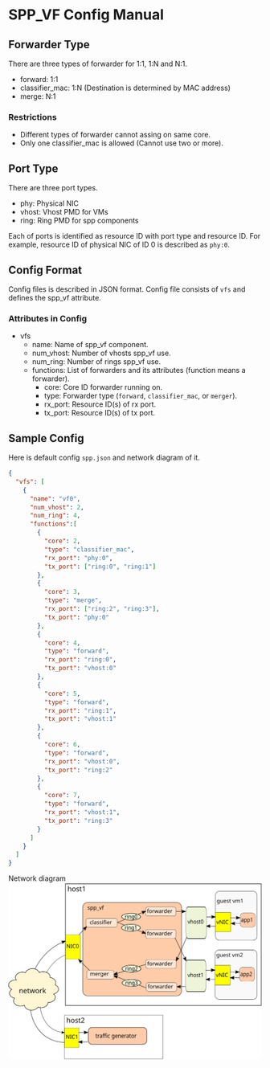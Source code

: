 # SPP_VF Config Manual

## Forwarder Type

There are three types of forwarder for 1:1, 1:N and N:1.

  * forward: 1:1
  * classifier_mac: 1:N (Destination is determined by MAC address)
  * merge: N:1

### Restrictions

  * Different types of forwarder cannot assing on same core.
  * Only one classifier_mac is allowed (Cannot use two or more).

## Port Type

There are three port types.

  * phy: Physical NIC
  * vhost: Vhost PMD for VMs
  * ring: Ring PMD for spp components

Each of ports is identified as resource ID with port type and resource ID.
For example, resource ID of physical NIC of ID 0 is described as `phy:0`.

## Config Format

Config files is described in JSON format.
Config file consists of `vfs` and defines the spp_vf attribute.

### Attributes in Config

  * vfs
    * name: Name of spp_vf component.
    * num_vhost: Number of vhosts spp_vf use.
    * num_ring: Number of rings spp_vf use.
    * functions: List of forwarders and its attributes (function means a forwarder).
      * core: Core ID forwarder running on.
      * type: Forwarder type (`forward`, `classifier_mac`, or `merger`).
      * rx_port: Resource ID(s) of rx port.
      * tx_port: Resource ID(s) of tx port.

## Sample Config

Here is default config `spp.json` and network diagram of it.

```json
{
  "vfs": [
    {
      "name": "vf0",
      "num_vhost": 2,
      "num_ring": 4,
      "functions":[
        {
          "core": 2,
          "type": "classifier_mac",
          "rx_port": "phy:0",
          "tx_port": ["ring:0", "ring:1"]
        },
        {
          "core": 3,
          "type": "merge",
          "rx_port": ["ring:2", "ring:3"],
          "tx_port": "phy:0"
        },
        {
          "core": 4,
          "type": "forward",
          "rx_port": "ring:0",
          "tx_port": "vhost:0"
        },
        {
          "core": 5,
          "type": "forward",
          "rx_port": "ring:1",
          "tx_port": "vhost:1"
        },
        {
          "core": 6,
          "type": "forward",
          "rx_port": "vhost:0",
          "tx_port": "ring:2"
        },
        {
          "core": 7,
          "type": "forward",
          "rx_port": "vhost:1",
          "tx_port": "ring:3"
        }
      ]
    }
  ]
}
```

Network diagram
![spp_sample_config](spp_sample_config.svg)
